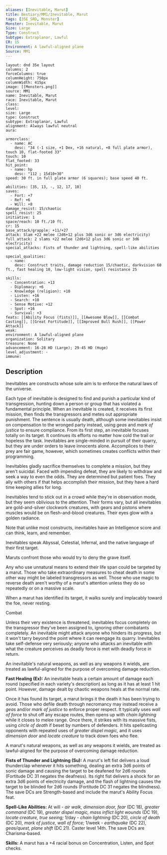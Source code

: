 ```yaml
---
aliases: [Inevitable, Marut]
title: Bestiary/MM1/Inevitable, Marut
tags: [35E_SRD, Monster]
Monster: Inevitable, Marut
Size: Large
Type: Construct
Subtype: Extraplanar, Lawful
CR: 15
Environnent: A lawful-aligned plane
Source: MM1
---
```


```statblock
layout: dnd 35e layout
columns: 2
forceColumns: true
columnHeight: 750px
columnWidth: 415px
image: [[Monsters.png]]
source: MM1
name: Inevitable, Marut
race: Inevitable, Marut
class: 
level: 
size: Large
type: Construct
subtype: Extraplanar, Lawful
alignment: Always lawful neutral
aura: 

armorclass:
  - name: AC
    desc: "34 (-1 size, +1 Dex, +16 natural, +8 full plate armor), touch 10, flat-footed 33"
touch: 10
flat_footed: 33
hit_point:
  - name: hp
    desc: "112 ; 15d10+30"
speed: 30 ft. in full plate armor (6 squares); base speed 40 ft.

abilities: [35, 13, -, 12, 17, 18]
saves:
  - Fort: +7
  - Ref: +6
  - Will: +8
damage_resist: 15/chaotic
spell_resist: 25
initiative: 1
space/reach: 10 ft./10 ft.
cr: 15
base_attack/grapple: +11/+27
attack: Slam +22 melee (2d6+12 plus 3d6 sonic or 3d6 electricity)
full_attack: 2 slams +22 melee (2d6+12 plus 3d6 sonic or 3d6 electricity)
special_attacks: Fists of thunder and lightning, spell-like abilities

special_qualities:
  - name: 
    desc: Construct traits, damage reduction 15/chaotic, darkvision 60 ft., fast healing 10, low-light vision, spell resistance 25

skills:
  - Concentration: +13
  - Diplomacy: +6
  - Knowledge (religion): +10
  - Listen: +16
  - Search: +10
  - Sense Motive: +12
  - Spot: +16
  - Survival: +3
feats: [[Ability Focus (fists)]], [[Awesome Blow]], [[Combat Casting]], [[Great Fortitude]], [[Improved Bull Rush]], [[Power Attack]]
weak: 
environment: A lawful-aligned plane
organization: Solitary
treasure: None
advancement: 16-28 HD (Large); 29-45 HD (Huge)
level_adjustment: -
immune: 
```

## Description

<p>Inevitables are constructs whose sole aim is to enforce the natural laws of the universe.</p>
<p>Each type of inevitable is designed to find and punish a particular kind of transgression, hunting down a person or group that has violated a fundamental principle. When an inevitable is created, it receives its first mission, then finds the transgressors and metes out appropriate punishment. The sentence is usually death, although some inevitables insist on compensation to the wronged party instead, using <i>geas</i> and <i>mark of justice</i> to ensure compliance. From its first step, an inevitable focuses totally on its target. It continues its efforts no matter how cold the trail or hopeless the task. Inevitables are single-minded in pursuit of their quarry, but they are under orders to leave innocents alone. Accomplices to their prey are fair game, however, which sometimes creates conflicts within their programming.</p>
<p>Inevitables gladly sacrifice themselves to complete a mission, but they aren't suicidal. Faced with impending defeat, they are likely to withdraw and seek a way to even the odds. They are determined but patient foes. They ally with others if that helps accomplish their mission, but they have a hard time keeping allies for long.</p>
<p>Inevitables tend to stick out in a crowd while they're in observation mode, but they seem oblivious to the attention. Their forms vary, but all inevitables are gold-and-silver clockwork creatures, with gears and pistons where muscles would be on flesh-and-blood creatures. Their eyes glow with a golden radiance.</p>
<p>Note that unlike most constructs, inevitables have an Intelligence score and can think, learn, and remember.</p>
<p>Inevitables speak Abyssal, Celestial, Infernal, and the native language of their first target.</p>
<p>Maruts confront those who would try to deny the grave itself.</p>
<p>Any who use unnatural means to extend their life span could be targeted by a marut. Those who take extraordinary measures to cheat death in some other way might be labeled transgressors as well. Those who use magic to reverse death aren't worthy of a marut's attention unless they do so repeatedly or on a massive scale.</p>
<p>When a marut has identified its target, it walks surely and implacably toward the foe, never resting.</p>
<p>Combat</p>
<p>Unless their very existence is threatened, inevitables focus completely on the transgressor they've been assigned to, ignoring other combatants completely. An inevitable might attack anyone who hinders its progress, but it won't tarry beyond the point where it can reengage its quarry. Inevitables take self-defense very seriously; anyone who attacks an inevitable with what the creature perceives as deadly force is met with deadly force in return.</p>
<p>An inevitable's natural weapons, as well as any weapons it wields, are treated as lawful-aligned for the purpose of overcoming damage reduction.</p>
<p>
            <b>Fast Healing (Ex):</b> An inevitable heals a certain amount of damage each round (specified in each variety's description) as long as it has at least 1 hit point. However, damage dealt by chaotic weapons heals at the normal rate.</p>
<p>Once it has found its target, a marut brings it the death it has been trying to avoid. Those who defile death through necromancy may instead receive a <i>geas</i> and/or <i>mark of justice</i> to enforce proper respect. It typically uses <i>wall of force</i> to shut off any escape routes, then opens up with <i>chain lightning</i> while it closes to melee range. Once there, it strikes with its massive fists, using <i>circle of death</i> if beset by numbers of defenders. It hits spellcasting opponents with repeated uses of <i>greater dispel magic,</i> and it uses <i>dimension door</i> and <i>locate creature</i> to track down foes who flee.</p>
<p>A marut's natural weapons, as well as any weapons it wields, are treated as lawful-aligned for the purpose of overcoming damage reduction.</p>
<p>
            <b>Fists of Thunder and Lightning (Su):</b> A marut's left fist delivers a loud thunderclap whenever it hits something, dealing an extra 3d6 points of sonic damage and causing the target to be deafened for 2d6 rounds (Fortitude DC 31 negates the deafness). Its right fist delivers a shock for an extra 3d6 points of electricity damage, and the flash of lightning causes the target to be blinded for 2d6 rounds (Fortitude DC 31 negates the blindness). The save DCs are Strength-based and include the marut's Ability Focus feat.</p>
<p>
            <b>Spell-Like Abilities:</b> At will - <i>air walk, dimension door, fear</i> (DC 18)<i>, greater command</i> (DC 19)<i>, greater dispel magic, mass inflict light wounds</i> (DC 19),  <i>locate creature, true seeing;</i> 1/day - <i>chain lightning</i> (DC 20)<i>, circle of death</i> (DC 20)<i>, mark of justice, wall of force;</i> 1/week -  <i>earthquake</i> (DC 22)<i>, geas/quest, plane shift</i> (DC 21)<i>.</i> Caster level 14th. The save DCs are Charisma-based.</p>
<p>
            <b>Skills:</b> A marut has a +4 racial bonus on Concentration, Listen, and Spot checks.</p>